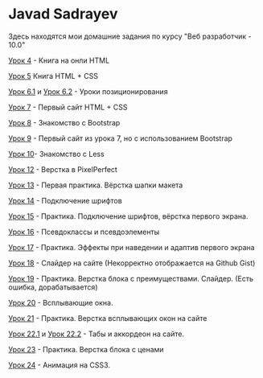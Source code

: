 # Javad Sadrayev

Здесь находятся мои домашние задания по курсу "Веб разработчик - 10.0"

[Урок 4](https://javadsadrayev.github.io/HomeWork/Lesson_1/) - Книга на онли HTML

[Урок 5](https://javadsadrayev.github.io/HomeWork/Lesson_2) Книга HTML + CSS

[Урок 6.1](https://javadsadrayev.github.io/HomeWork/Lesson_3/Task_1) и [Урок 6.2](https://javadsadrayev.github.io/HomeWork/Lesson_3/Task_2) - Уроки позиционирования

[Урок 7](https://javadsadrayev.github.io/HomeWork/Lesson_4) - Первый сайт HTML + CSS

[Урок 8](https://javadsadrayev.github.io/HomeWork/Lesson_5) - Знакомство с Bootstrap

[Урок 9](https://javadsadrayev.github.io/HomeWork/Lesson_6) - Первый сайт из урока 7, но с использованием Bootstrap

[Урок 10](https://github.com/javadsadrayev/javadsadrayev.github.io/blob/main/HomeWork/Lesson_7/main.less)- Знакомство с Less

[Урок 12](https://javadsadrayev.github.io/HomeWork/Lesson_8) - Верстка в PixelPerfect

[Урок 13](https://javadsadrayev.github.io/HomeWork/Lesson_9) - Первая практика. Вёрстка шапки макета

[Урок 14](https://javadsadrayev.github.io/HomeWork/Lesson_10) - Подключение шрифтов

[Урок 15](https://javadsadrayev.github.io/HomeWork/Lesson_11) - Практика. Подключение шрифтов, вёрстка первого экрана.

[Урок 16](https://javadsadrayev.github.io/HomeWork/Lesson_12) - Псевдоклассы и псевдоэлементы

[Урок 17](https://javadsadrayev.github.io/HomeWork/Lesson_13) - Практика. Эффекты при наведении и адаптив первого экрана

[Урок 18](https://javadsadrayev.github.io/HomeWork/Lesson_14) - Слайдер на сайте (Некорректно отображается на Github Gist)

[Урок 19](https://javadsadrayev.github.io/HomeWork/Lesson_15) - Практика. Верстка блока с преимуществами. Слайдер. (Есть ошибка, дорабатывается)

[Урок 20](https://javadsadrayev.github.io/HomeWork/Lesson_16) - Всплывающие окна.

[Урок 21](https://javadsadrayev.github.io/HomeWork/Lesson_10) - Практика. Верстка всплывающих окон на сайте

[Урок 22.1](https://javadsadrayev.github.io/HomeWork/Lesson_18/Task_1) и [Урок 22.2](https://javadsadrayev.github.io/HomeWork/Lesson_18/Task_2) - Табы и аккордеон на сайте.

[Урок 23](https://javadsadrayev.github.io/HomeWork/Lesson_19) - Практика. Верстка блока с ценами

[Урок 24](https://javadsadrayev.github.io/HomeWork/Lesson_20) - Анимация на CSS3.
